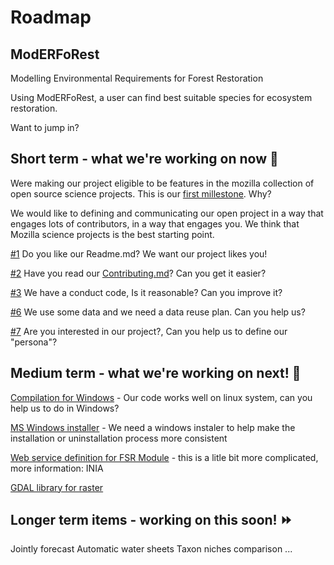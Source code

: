 # Roadmap
## ModERFoRest
Modelling Environmental Requirements for Forest Restoration

Using ModERFoRest, a user can find best suitable species for ecosystem restoration.

Want to jump in?

## Short term - what we're working on now :tada:

Were making our project eligible to be features in the mozilla collection of open source science projects. This is our [first millestone](https://github.com/cafervero/moderforest/milestones/Project%20eligible%20to%20be%20featured%20in%20the%20mozilla%20collection%20of%20open%20source%20science%20projects). Why?

We would like to defining and communicating our open project in a way that engages lots of contributors, in a way that engages you. We think that Mozilla science projects is the best starting point.

[#1](https://github.com/cafervero/moderforest/issues/1) Do you like our Readme.md? We want our project likes you!

[#2](https://github.com/cafervero/moderforest/issues/2) Have you read our [Contributing.md](https://raw.githubusercontent.com/cafervero/moderforest/master/CONTRIBUTING.md)? Can you get it easier?

[#3](https://github.com/cafervero/moderforest/issues/3) We have a conduct code, Is it reasonable? Can you improve it?

[#6](https://github.com/cafervero/moderforest/issues/6) We use some data and we need a data reuse plan. Can you help us?

[#7](https://github.com/cafervero/moderforest/issues/7) Are you interested in our project?, Can you help us to define our "persona"?


## Medium term - what we're working on next! :cake:

[Compilation for Windows](https://github.com/cafervero/moderforest/milestones/Ms%20Windows%20compliant) - Our code works well on linux system, can you help us to do in Windows?

[MS Windows installer](https://github.com/cafervero/moderforest/milestones/Windows%20installer) - We need a windows instaler to help make the installation or uninstallation process more consistent

[Web service definition for FSR Module](https://github.com/cafervero/moderforest/milestones/Web%20service%20definition%20for%20FSR%20Module) - this is a litle bit more complicated, more information: INIA

[GDAL library for raster](https://github.com/cafervero/moderforest/milestones/GDAL%20library%20for%20raster)


## Longer term items - working on this soon! :fast_forward:

Jointly forecast
Automatic water sheets
Taxon niches comparison
... 
